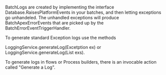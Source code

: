 BatchLogs are created by implementing the interface Database.RaisesPlatformEvents in your batches, and then letting exceptions go unhandeled.
The unhandled exceptions will produce BatchApexErrorEvents that are picked up by the BatchErrorEventTriggerHandler.

To generate standard Exception logs use the methods 

LoggingService.generateLog(Excetption ex) or LoggingService.generateLog(List<Exception> exs).
  
  
To generate logs in flows or Process builders, there is an invocable action called "Generate a Log". 
